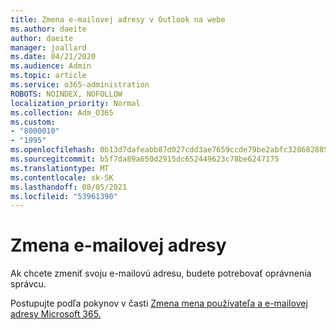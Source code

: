 ```yaml
---
title: Zmena e-mailovej adresy v Outlook na webe
ms.author: daeite
author: daeite
manager: joallard
ms.date: 04/21/2020
ms.audience: Admin
ms.topic: article
ms.service: o365-administration
ROBOTS: NOINDEX, NOFOLLOW
localization_priority: Normal
ms.collection: Adm_O365
ms.custom:
- "8000010"
- "1995"
ms.openlocfilehash: 0b13d7dafeabb87d027cdd3ae7659ccde79be2abfc328682885bfb0f95c1b442
ms.sourcegitcommit: b5f7da89a650d2915dc652449623c78be6247175
ms.translationtype: MT
ms.contentlocale: sk-SK
ms.lasthandoff: 08/05/2021
ms.locfileid: "53961390"
---
```

# <a name="change-your-email-address"></a>Zmena e-mailovej adresy 

Ak chcete zmeniť svoju e-mailovú adresu, budete potrebovať oprávnenia správcu.
  
Postupujte podľa pokynov v časti [Zmena mena používateľa a e-mailovej adresy Microsoft 365.](https://docs.microsoft.com/microsoft-365/admin/add-users/change-a-user-name-and-email-address)